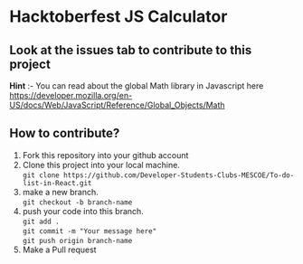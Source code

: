 # Hacktoberfest JS Calculator
## Look at the issues tab to contribute to this project

**Hint** :- You can read about the global Math library in Javascript here https://developer.mozilla.org/en-US/docs/Web/JavaScript/Reference/Global_Objects/Math




## How to contribute?

1. Fork this repository into your github account
2. Clone this project into your local machine.<br/> `git clone https://github.com/Developer-Students-Clubs-MESCOE/To-do-list-in-React.git`
3. make a new branch.<br/> `git checkout -b branch-name`
4. push your code into this branch.<br/>
   `git add .`<br/>
   `git commit -m "Your message here"`<br/>
   `git push origin branch-name`
5. Make a Pull request